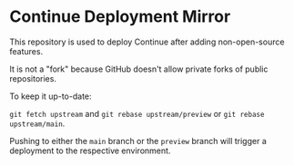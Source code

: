 # Continue Deployment Mirror

This repository is used to deploy Continue after adding non-open-source features.

It is not a "fork" because GitHub doesn't allow private forks of public repositories.

To keep it up-to-date:

`git fetch upstream` and `git rebase upstream/preview` or `git rebase upstream/main`.

Pushing to either the `main` branch or the `preview` branch will trigger a deployment to the respective environment.
